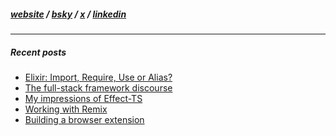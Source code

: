 
<h5>
<a href="https://dnlytras.com">website</a> /
<a href="https://bsky.app/profile/dnlytras.com">bsky</a> /
<a href="https://twitter.com/dnlytras">x</a> /
<a href="https://www.linkedin.com/in/dnlytras/">linkedin<a/>
</h5>

---

<h5>Recent posts</h5>

- [Elixir: Import, Require, Use or Alias?](https://dnlytras.com/blog/elixir-import-require-use-alias)
- [The full-stack framework discourse](https://dnlytras.com/blog/fullstack-discourse)
- [My impressions of Effect-TS](https://dnlytras.com/blog/effect-ts)
- [Working with Remix](https://dnlytras.com/blog/working-with-remix)
- [Building a browser extension](https://dnlytras.com/blog/building-browser-extension)   
